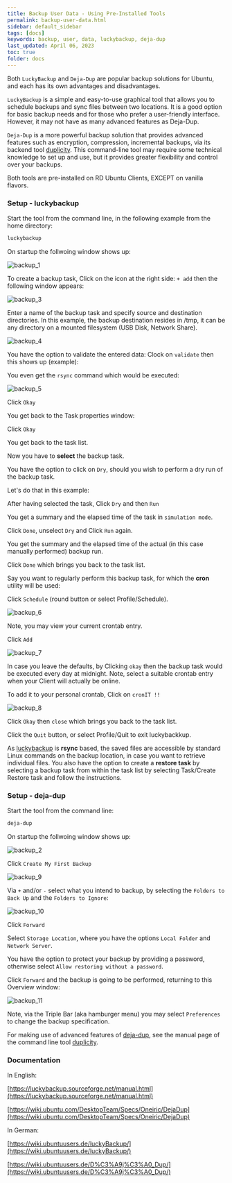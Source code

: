 ```yaml
---
title: Backup User Data - Using Pre-Installed Tools
permalink: backup-user-data.html
sidebar: default_sidebar
tags: [docs]
keywords: backup, user, data, luckybackup, deja-dup
last_updated: April 06, 2023
toc: true
folder: docs
---
```


Both `LuckyBackup` and `Deja-Dup` are popular backup solutions for Ubuntu, and
each has its own advantages and disadvantages.

`LuckyBackup` is a simple and easy-to-use graphical tool that allows you to
schedule backups and sync files between two locations. It is a good option for
basic backup needs and for those who prefer a user-friendly interface.
However, it may not have as many advanced features as Deja-Dup.

`Deja-Dup` is a more powerful backup solution that provides advanced features
such as encryption, compression, incremental backups, via its backend tool
[duplicity](https://manpages.ubuntu.com/manpages/jammy/man1/duplicity.1.html).
This command-line tool may require some technical knowledge to
set up and use, but it provides greater flexibility and control over your backups.

Both tools are pre-installed on RD Ubuntu Clients, EXCEPT on vanilla flavors.

### Setup - luckybackup

Start the tool from the command line, in the following example from the home directory:

```bash
luckybackup
```

On startup the follwoing window shows up:


![backup_1](images/docs/backup-user-data/luckybackkup-startup.png)

To create a backup task, Click on the icon at the right side: `+ add` 
then the following window appears:

![backup_3](images/docs/backup-user-data/luckybackup-add.png)

Enter a name of the backup task and specify source and destination directories.
In this example, the backup destination resides in /tmp, it can be any directory
on a mounted filesystem (USB Disk, Network Share).

![backup_4](images/docs/backup-user-data/luckybackup-validate.png)

You have the option to validate the entered data: Clock on `validate` then this
shows up (example):

You even get the `rsync` command which would be executed:

![backup_5](images/docs/backup-user-data/luckybackup-validate-result.png)

Click `Okay`

You get back to the Task properties window:

Click `Okay`

You get back to the task list. 

Now you have to **select** the backup task.

You have the option to click on `Dry`, should you wish to perform a dry run of
the backup task.

Let's do that in this example:


After having selected the task, Click `Dry` and then `Run`

You get a summary and the elapsed time of the task in `simulation mode`.

Click `Done`, unselect `Dry` and Click `Run` again.

You get the summary and the elapsed time of the actual (in this case manually
performed) backup run.

Click `Done` which brings you back to the task list.

Say you want to regularly perform this backup task, for which the **cron**
utility will be used:

Click `Schedule` (round button or select Profile/Schedule).

![backup_6](images/docs/backup-user-data/luckybackup-empty-schedule.png)

Note, you may view your current crontab entry.

Click `Add` 

![backup_7](images/docs/backup-user-data/luckybackup-default-schedule.png)

In case you leave the defaults, by Clicking `okay` then the backup task would be
executed every day at midnight. Note, select a suitable crontab entry when your
Client will actually be online.

To add it to your personal crontab, Click on `cronIT !!`

![backup_8](images/docs/backup-user-data/luckybackup-croned.png)

Click `Okay` then `close` which  brings you back to the task list.

Click the `Quit` button, or select Profile/Quit to exit luckybackkup.

As [luckybackup](https://manpages.ubuntu.com/manpages/jammy/man8/luckybackup.8.html)
is **rsync** based, the saved files are accessible by standard Linux commands
on the backup location, in case you want to retrieve individual files. You also
have the option to create a **restore task** by selecting a backup task from
within the task list by selecting Task/Create Restore task and follow the instructions.


### Setup - deja-dup

Start the tool from the command line:

```bash
deja-dup
```
On startup the follwoing window shows up:


![backup_2](images/docs/backup-user-data/deja-dup-startup.png)


Click `Create My First Backup`


![backup_9](images/docs/backup-user-data/deja-dup-backup.png)

Via `+` and/or `-` select what you intend to backup, by selecting the
`Folders to Back Up` and the `Folders to Ignore`:

![backup_10](images/docs/backup-user-data/deja-dup-what-to-backup.png)

Click `Forward`

Select `Storage Location`, where you have the options `Local Folder` and
`Network Server`.

You have the option to protect your backup by providing a password, otherwise
select `Allow restoring without a password`.

Click `Forward` and the backup is going to be performed, returning to this
Overview window:

![backup_11](images/docs/backup-user-data/deja-dup-overview.png)

Note, via the Triple Bar (aka hamburger menu) you may select `Preferences` to change
the backup specification.

For making use of advanced features of
[deja-dup](https://manpages.ubuntu.com/manpages/jammy/man1/deja-dup.1.html),
see the manual page of the command line tool
[duplicity](https://manpages.ubuntu.com/manpages/jammy/man1/duplicity.1.html).

### Documentation

In English:

[https://luckybackup.sourceforge.net/manual.html](https://luckybackup.sourceforge.net/manual.html)

[https://wiki.ubuntu.com/DesktopTeam/Specs/Oneiric/DejaDup](https://wiki.ubuntu.com/DesktopTeam/Specs/Oneiric/DejaDup)

In German:

[https://wiki.ubuntuusers.de/luckyBackup/](https://wiki.ubuntuusers.de/luckyBackup/)

[https://wiki.ubuntuusers.de/D%C3%A9j%C3%A0_Dup/](https://wiki.ubuntuusers.de/D%C3%A9j%C3%A0_Dup/)

